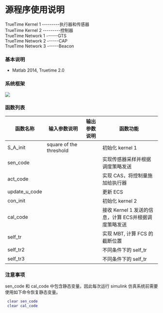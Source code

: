# 源程序使用说明
TrueTime Kernel 1  ---------执行器和传感器        
TrueTime Kernel 2  ---------控制器    
TrueTime Network 1 ------GTS    
TrueTime Network 2 ------CAP       
TrueTime Network 3 ------Beacon     


### 基本说明

- Matlab 2014, Truetime 2.0


### 系统框架
![](https://github.com/jiangtaohe/pb_truncation_controller/blob/master/system.PNG)


### 函数列表

| 函数名称 | 输入参数说明 | 输出参数说明 | 函数功能 |
| -------- | ------------ | ------------ | -------- |
|S_A_init|square of the threshold||初始化 kernel 1|
|sen_code|||实现传感器采样并根据调度策略发送|
|act_code|||实现 CAS，将控制量施加给执行器|
|update_u_code|||更新 ECS|
|con_init|  |              |初始化 kernel 2|
| cal_code| ||接收 Kernel 1 发送的信息，计算 ECS并根据调度策略发送|
|self_tr|||实现 MBT, 计算 FCS 的截断位置 |
|self_tr2|||不同条件下的 self_tr|
|self_tr3|||不同条件下的 self_tr|



### 注意事项
sen_code 和 cal_code 中包含静态变量。因此每次运行 simulink 仿真系统前需要使用如下命令恢复静态变量。
```matlab
 clear sen_code
 clear cal_code
```
